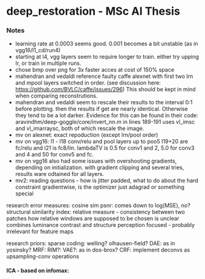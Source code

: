 # deep_restoration - MSc AI Thesis



### Notes
- learning rate at 0.0003 seems good. 0.001 becomes a bit unstable (as in vgg16/l1_cd/run4)
- starting at l4, vgg layers seem to require longer to train. either try upping lr, or train in multiple runs.
- chose bmp over png for 3x faster acces at cost of 150% space
- mahendran and vedaldi reference faulty caffe alexnet with first two lrn and mpool layers switched in order. (see discussion here: https://github.com/BVLC/caffe/issues/296) This should be kept in mind when comparing reconstrutions.
- mahendran and vedaldi seem to rescale their results to the interval 0:1 before plotting. then the results if get are nearly identical. Otherwise they tend to be a lot darker. Evidence for this can be found in their code: aravindhm/deep-goggle/core/invert_nn.m in lines 189-191 uses vl_imsc and vl_imarraysc, both of which rescale the image.
- mv on alexnet: exact repoduction (except lrn/pool order)
- mv on vgg16: l1 - l18 conv/relu and pool layers up to poo5 l19+20 are fc/relu and l21 is fc8/lin. lambdaTV is 0.5 for conv1 and 2, 5.0 for conv3 and 4 and 50 for conv5 and fc.
- mv on vgg16 also had some issues with overshooting gradients, depending on initialization. with gradient clipping and several tries, results ware odtained for all layers.
- mv2: reading questions - how is jitter padded, what to do about the hard constraint gradientwise, is the optimizer just adagrad or something special

research error measures:
cosine sim
psnr: comes down to log(MSE), no?
structural similarity index: relative measure - consistency between two patches
                             how relative windows are supposed to be chosen is unclear
                             combines luminance contrast and structure
                             perception focused - probably irrelevant for feature maps

research priors:
sparse coding: welling? olhausen-field?
DAE: as in yosinsky?
MRF:
RIM?:
VAE?: as in dos-brox?
CRF: 
implement deconvs as upsampling-conv operations

#### ICA - based on infomax: